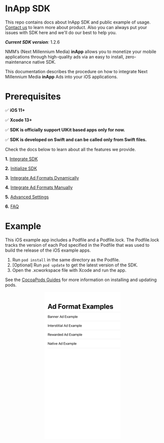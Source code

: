 # InApp SDK

This repo contains docs about InApp SDK and public example of usage. [Contact us](https://nextmillennium.io/) to learn more about product.
Also you can always put your issues with SDK here and we'll do our best to help you.

***Current SDK version**:* 1.2.6

NMM’s (Next Millennium Media) **inApp** allows you to monetize your mobile applications through high-quality ads via an easy to install, zero-maintenance native SDK.

This documentation describes the procedure on how to integrate Next Millennium Media **inApp** Ads into your iOS applications.

# Prerequisites

✅ **iOS 11+**

✅ **Xcode 13+**

✅ **SDK is officially support UIKit based apps only for now.**

✅ **SDK is developed on Swift and can be called only from Swift files.**

Check the docs below to learn about all the features we provide.

 **1.** [Integrate SDK](https://github.com/nextmillenniummedia/inapp-ios-example/blob/main/docs/Integrate%20SDK.md)

 **2.** [Initialize SDK](https://github.com/nextmillenniummedia/inapp-ios-example/blob/main/docs/Initialize%20SDK.md)

 **3.** [Integrate Ad Formats Dynamically](https://github.com/nextmillenniummedia/inapp-ios-example/blob/main/docs/Integrate%20Ad%20Formats%20Dynamically.md)

 **4.** [Integrate Ad Formats Manually](https://github.com/nextmillenniummedia/inapp-ios-example/blob/main/docs/Integrate%20Ad%20Formats%20Manually.md)

 **5.** [Advanced Settings](https://github.com/nextmillenniummedia/inapp-ios-example/blob/main/docs/Advanced%20Settings.md)

 **6.** [FAQ](https://github.com/nextmillenniummedia/inapp-ios-example/blob/main/docs/FAQ.md)

# Example

This iOS example app includes a Podfile and a Podfile.lock. The Podfile.lock
tracks the version of each Pod specified in the Podfile that was used to build
the release of the iOS example apps.

1. Run `pod install` in the same directory as the Podfile.
1. [Optional] Run `pod update` to get the latest version of the SDK.
1. Open the .xcworkspace file with Xcode and run the app.

See the [CocoaPods Guides](https://guides.cocoapods.org/)
for more information on installing and updating pods.

<p align="center">
<img src="https://github.com/nextmillenniummedia/inapp-ios-example/blob/main/docs/images/formats_view.jpg" height="480">
</p>
